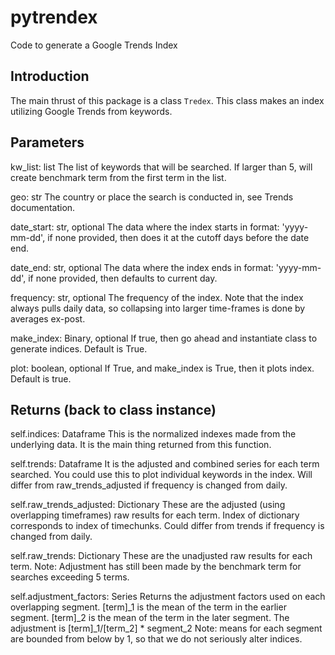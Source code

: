 # pytrendex
Code to generate a Google Trends Index

## Introduction
The main thrust of this package is a class `Tredex`.
This class makes an index utilizing Google Trends from keywords.

  Parameters
  ----------
  kw_list:  list
      The list of keywords that will be searched. If larger than 5, will create
      benchmark term from the first term in the list.

  geo: str
      The country or place the search is conducted in, see Trends documentation.

  date_start: str, optional
      The data where the index starts in format: 'yyyy-mm-dd',
      if none provided, then does it at the cutoff days before the date end.

  date_end: str, optional
      The data where the index ends in format: 'yyyy-mm-dd',
      if none provided, then defaults to current day.

  frequency: str, optional
      The frequency of the index. Note that the index always pulls daily data,
      so collapsing into larger time-frames is done by averages ex-post.

  make_index: Binary, optional
      If true, then go ahead and instantiate class to generate indices.
      Default is True.

  plot: boolean, optional
      If True, and make_index is True, then it plots index. Default is true.


  Returns (back to class instance)
  -------
  self.indices: Dataframe
      This is the normalized indexes made from the underlying data. It is
      the main thing returned from this function.

  self.trends: Dataframe
      It is the adjusted and combined series for each term searched.
      You could use this to plot individual keywords in the index.
      Will differ from raw_trends_adjusted if frequency is changed from daily.

  self.raw_trends_adjusted: Dictionary
      These are the adjusted (using overlapping timeframes) raw results
      for each term. Index of dictionary corresponds to index of timechunks.
      Could differ from trends if frequency is changed from daily.

  self.raw_trends: Dictionary
      These are the unadjusted raw results for each term.
      Note: Adjustment has still been made by the benchmark term for
      searches exceeding 5 terms.

  self.adjustment_factors: Series
      Returns the adjustment factors used on each overlapping segment.
      [term]_1 is the mean of the term in the earlier segment.
      [term]_2 is the mean of the term in the later segment.
      The adjustment is [term]_1/[term_2] * segment_2
      Note: means for each segment are bounded from below by 1, so that
      we do not seriously alter indices.

